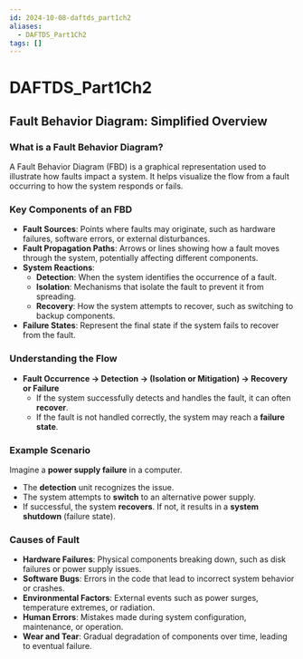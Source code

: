 ```yaml
---
id: 2024-10-08-daftds_part1ch2
aliases:
  - DAFTDS_Part1Ch2
tags: []
---
```


# DAFTDS_Part1Ch2

## Fault Behavior Diagram: Simplified Overview

### What is a Fault Behavior Diagram?

A Fault Behavior Diagram (FBD) is a graphical representation used to illustrate how faults impact a system. It helps visualize the flow from a fault occurring to how the system responds or fails.

### Key Components of an FBD

- **Fault Sources**: Points where faults may originate, such as hardware failures, software errors, or external disturbances.
- **Fault Propagation Paths**: Arrows or lines showing how a fault moves through the system, potentially affecting different components.
- **System Reactions**:
  - **Detection**: When the system identifies the occurrence of a fault.
  - **Isolation**: Mechanisms that isolate the fault to prevent it from spreading.
  - **Recovery**: How the system attempts to recover, such as switching to backup components.
- **Failure States**: Represent the final state if the system fails to recover from the fault.

### Understanding the Flow

- **Fault Occurrence → Detection → (Isolation or Mitigation) → Recovery or Failure**
  - If the system successfully detects and handles the fault, it can often **recover**.
  - If the fault is not handled correctly, the system may reach a **failure state**.

### Example Scenario

Imagine a **power supply failure** in a computer.

- The **detection** unit recognizes the issue.
- The system attempts to **switch** to an alternative power supply.
- If successful, the system **recovers**. If not, it results in a **system shutdown** (failure state).

### Causes of Fault

- **Hardware Failures**: Physical components breaking down, such as disk failures or power supply issues.
- **Software Bugs**: Errors in the code that lead to incorrect system behavior or crashes.
- **Environmental Factors**: External events such as power surges, temperature extremes, or radiation.
- **Human Errors**: Mistakes made during system configuration, maintenance, or operation.
- **Wear and Tear**: Gradual degradation of components over time, leading to eventual failure.
